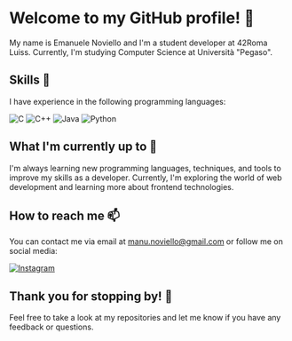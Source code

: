 # Welcome to my GitHub profile! 👋

My name is Emanuele Noviello and I'm a student developer at 42Roma Luiss. Currently, I'm studying Computer Science at Università  "Pegaso".

## Skills 🚀

I have experience in the following programming languages:

![C](https://img.shields.io/badge/-C-00599C?style=flat-square&logo=C&logoColor=white)
![C++](https://img.shields.io/badge/-C++-00599C?style=flat-square&logo=cplusplus&logoColor=white)
![Java](https://img.shields.io/badge/-Java-ED8B00?style=flat-square&logo=java&logoColor=white)
![Python](https://img.shields.io/badge/-Python-black?style=flat-square&logo=python&logoColor=white)

## What I'm currently up to 🌱

I'm always learning new programming languages, techniques, and tools to improve my skills as a developer. Currently, I'm exploring the world of web development and learning more about frontend technologies.

## How to reach me 📫

You can contact me via email at manu.noviello@gmail.com or follow me on social media:

[![Instagram](https://img.shields.io/badge/-@emanuele_noviello-833AB4?style=flat-square&logo=instagram&logoColor=white&link=https://www.instagram.com/emanuele_noviello/)](https://www.instagram.com/emanuele_noviello/)

## Thank you for stopping by! 🙏

Feel free to take a look at my repositories and let me know if you have any feedback or questions.
